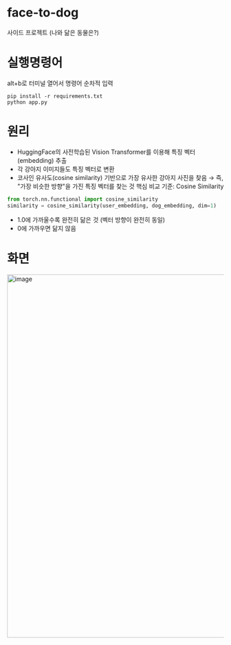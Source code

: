# face-to-dog
사이드 프로젝트 (나와 닮은 동물은?)
# 실행명령어
alt+b로 터미널 열어서 명령어 순차적 입력
```
pip install -r requirements.txt
python app.py
```
# 원리
- HuggingFace의 사전학습된 Vision Transformer를 이용해 특징 벡터(embedding) 추출
- 각 강아지 이미지들도 특징 벡터로 변환
- 코사인 유사도(cosine similarity) 기반으로 가장 유사한 강아지 사진을 찾음
→ 즉, "가장 비슷한 방향"을 가진 특징 벡터를 찾는 것
핵심 비교 기준: Cosine Similarity
```python
from torch.nn.functional import cosine_similarity
similarity = cosine_similarity(user_embedding, dog_embedding, dim=1)
```
- 1.0에 가까울수록 완전히 닮은 것 (벡터 방향이 완전히 동일)
- 0에 가까우면 닮지 않음
# 화면
<img width="738" height="846" alt="image" src="https://github.com/user-attachments/assets/6d997dbc-526e-429a-b4cf-fc5732033bae" />
